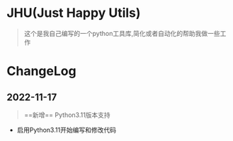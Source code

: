 # JHU(Just Happy Utils)

> 这个是我自己编写的一个python工具库,简化或者自动化的帮助我做一些工作


# ChangeLog

## 2022-11-17
> ==新增== Python3.11版本支持

- 启用Python3.11开始编写和修改代码

